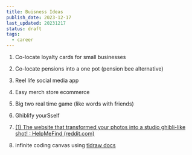 ```yaml
---
title: Buisness Ideas
publish_date: 2023-12-17
last_updated: 20231217
status: draft
tags:
  - career
---
```

1. Co-locate loyalty cards for small  businesses
2. Co-locate pensions into a one pot (pension bee alternative)
3. Reel life social media app
4. Easy merch store ecommerce
5. Big two real time game (like words with friends)
6. Ghiblify yourSself
  1. [(1) The website that transformed your photos into a studio ghibli-like shot! : HelpMeFind (reddit.com)](https://www.reddit.com/r/HelpMeFind/comments/arvqcf/the_website_that_transformed_your_photos_into_a/?onetap_auto=true)
     
7. infinite coding canvas using [tldraw docs](https://tldraw.dev/)